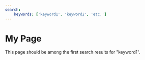 ```yaml
---
search:
    keywords: ['keyword1', 'keyword2', 'etc.']
---
```


# My Page

This page should be among the first search results for "keyword1".